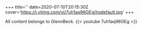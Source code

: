 +++
title=''
date=2020-07-10T20:15:30Z
cover='https://i.ytimg.com/vi/7uh1aq96GEg/hqdefault.jpg'
+++

All content belongs to GlennBeck.
{{< youtube 7uh1aq96GEg >}}
